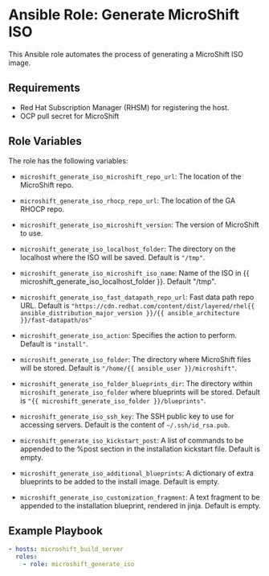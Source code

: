 # Ansible Role: Generate MicroShift ISO

This Ansible role automates the process of generating a MicroShift ISO image.

## Requirements

- Red Hat Subscription Manager (RHSM) for registering the host.
- OCP pull secret for MicroShift

## Role Variables

The role has the following variables:

- `microshift_generate_iso_microshift_repo_url`: The location of the MicroShift repo.
- `microshift_generate_iso_rhocp_repo_url`: The location of the GA RHOCP repo.
- `microshift_generate_iso_microshift_version`: The version of MicroShift to use.

- `microshift_generate_iso_localhost_folder`: The directory on the localhost where the ISO will be saved. Default is `"/tmp"`.
- `microshift_generate_iso_microshift_iso_name`: Name of the ISO in {{ microshift_generate_iso_localhost_folder }}. Default "/tmp".
- `microshift_generate_iso_fast_datapath_repo_url`: Fast data path repo URL. Default is `"https://cdn.redhat.com/content/dist/layered/rhel{{ ansible_distribution_major_version }}/{{ ansible_architecture }}/fast-datapath/os"`
- `microshift_generate_iso_action`: Specifies the action to perform. Default is `"install"`.
- `microshift_generate_iso_folder`: The directory where MicroShift files will be stored. Default is `"/home/{{ ansible_user }}/microshift"`.
- `microshift_generate_iso_folder_blueprints_dir`: The directory within `microshift_generate_iso_folder` where blueprints will be stored. Default is `"{{ microshift_generate_iso_folder }}/blueprints"`.
- `microshift_generate_iso_ssh_key`: The SSH public key to use for accessing servers. Default is the content of `~/.ssh/id_rsa.pub`.
- `microshift_generate_iso_kickstart_post`: A list of commands to be appended to the %post section in the installation kickstart file. Default is empty.
- `microshift_generate_iso_additional_blueprints`: A dictionary of extra blueprints to be added to the install image. Default is empty.
- `microshift_generate_iso_customization_fragment`: A text fragment to be appended to the installation blueprint, rendered in jinja. Default is empty.

## Example Playbook

```yaml
- hosts: microshift_build_server
  roles:
    - role: microshift_generate_iso
